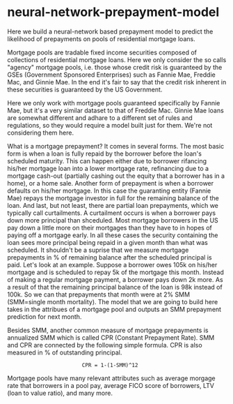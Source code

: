 # neural-network-prepayment-model

Here we build a neural-network based prepayment model to predict the likelihood of prepayments on pools of residential mortgage loans.

Mortgage pools are tradable fixed income securities composed of collections of residential mortgage loans. Here we only consider the so calls "agency" mortgage pools, i.e. those whose credit risk is guaranteed by the GSEs (Government Sponsored Enterprises) such as Fannie Mae, Freddie Mac, and Ginnie Mae. In the end it's fair to say that the credit risk inherent in these securities is guaranteed by the US Government. 

Here we only work with mortgage pools guaranteed specifically by Fannie Mae, but it's a very similar dataset to that of Freddie Mac. Ginnie Mae loans are somewhat different and adhare to a different set of rules and regulations, so they would require a model built just for them. We're not considering them here. 

What is a mortgage prepayment? It comes in several forms. The most basic form is when a loan is fully repaid by the borrower before the loan's scheduled maturity. This can happen either due to borrower rifancing his/her mortgage loan into a lower mortgage rate, refinancing due to a mortgage cash-out (partially cashing out the equity that a borrower has in a home), or a home sale. Another form of prepayment is when a borrower defaults on his/her mortgage. In this case the guaranting entity (Fannie Mae) repays the mortgage investor in full for the remaining balance of the loan. And last, but not least, there are partial loan prepayments, which we typically call curtailments. A curtailment occurs is when a borrower pays down more principal than shceduled. Most mortgage borrowers in the US pay down a little more on their mortgages than they have to in hopes of paying off a mortgage early. In all these cases the security containing the loan sees more principal being repaid in a given month than what was scheduled. It shouldn't be a suprise that we measure mortgage prepayments in % of remaining balance after the scheduled principal is paid. Let's look at an example. Suppose a borrower owes 105k on his/her mortgage and is scheduled to repay 5k of the mortgage this month. Instead of making a regular mortgage payment, a borrower pays down 2k more. As a result of that the remaining principal balance of the loan is 98k instead of 100k. So we can that prepayments that month were at 2% SMM (SMM=single month mortality). The model that we are going to build here takes in the attribues of a mortgage pool and outputs an SMM prepayment prediction for next month. 

Besides SMM, another common measure of mortgage prepayments is annualized SMM which is called CPR (Constant Prepayment Rate). SMM and CPR are connected by the following simple formula. CPR is also measured in % of outstanding principal. 

                            CPR = 1-(1-SMM)^12
                            
Mortgage pools have many relevant attributes such as average morgage rate that borrowers in a pool pay, average FICO score of borrowers, LTV (loan to value ratio), and many more. 
